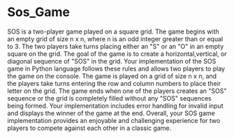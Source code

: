 # Sos_Game
SOS is a two-player game played on a square grid. 
The game begins with an empty grid of size n x n, where n is an odd integer greater than or equal to 3. 
The two players take turns placing either an "S" or an "O" in an empty square on the grid. 
The goal of the game is to create a horizontal,vertical, or diagonal sequence of "SOS" in the grid.
Your implementation of the SOS game in Python language follows these rules and allows two players to play the game on the console. 
The game is played on a grid of size n x n, and the players take turns entering the row and column numbers to place their letter on the grid. 
The game ends when one of the players creates an "SOS" sequence or the grid is completely filled without any "SOS" sequences being formed.
Your implementation includes error handling for invalid input and displays the winner of the game at the end.
Overall, your SOS game implementation provides an enjoyable and challenging experience for two players to compete against each other in a classic game.
